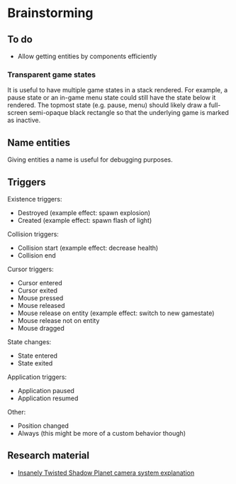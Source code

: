 # Brainstorming

## To do

* Allow getting entities by components efficiently

### Transparent game states

It is useful to have multiple game states in a stack rendered. For example, a pause state or an in-game menu state could still have the state below it rendered. The topmost state (e.g. pause, menu) should likely draw a full-screen semi-opaque black rectangle so that the underlying game is marked as inactive.

## Name entities

Giving entities a name is useful for debugging purposes.

## Triggers

Existence triggers:

* Destroyed (example effect: spawn explosion)
* Created (example effect: spawn flash of light)

Collision triggers:

* Collision start (example effect: decrease health)
* Collision end

Cursor triggers:

* Cursor entered
* Cursor exited
* Mouse pressed
* Mouse released
* Mouse release on entity (example effect: switch to new gamestate)
* Mouse release not on entity
* Mouse dragged

State changes:

* State entered
* State exited

Application triggers:

* Application paused
* Application resumed

Other:

* Position changed
* Always (this might be more of a custom behavior though)

## Research material

* [Insanely Twisted Shadow Planet camera system explanation](https://www.youtube.com/watch?v=aAKwZt3aXQM)

